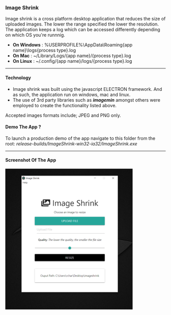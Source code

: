 ### Image Shrink ###
Image shrink is a cross platform desktop application that reduces the size of uploaded images. The lower the range specified the lower the resolution. The application keeps a log  which can be accessed differently depending on which OS you're runnnig.
 - **On Windows** : %USERPROFILE%\AppData\Roaming\{app name}\logs\{process type}.log
 - **On Mac** : ~/Library/Logs/{app name}/{process type}.log
 - **On Linux** : ~/.config/{app name}/logs/{process type}.log

***

#### Technology ####
- Image shrink was built using the javascript ELECTRON framework. And as such, the application run on windows, mac and linux.
- The use of 3rd party libraries such as ***imagemin*** amongst others were employed to create the functionality listed above.

Accepted images formats include; JPEG and PNG only.

#### Demo The App ? ####
To launch a production demo of the app navigate to this folder from the root: *release-builds/ImageShrink-win32-ia32/ImageShrink.exe*

***

#### Screenshot Of The App ####
<img src="/screenshot/img.PNG" alt="imageMin" width="400">